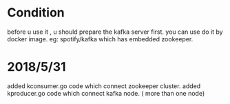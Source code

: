 # Condition
before u use it , u should prepare the kafka server first. 
you can use do it by docker image. eg: spotify/kafka which has embedded zookeeper.


# 2018/5/31
  added kconsumer.go code which connect zookeeper cluster. 
  added kproducer.go code which connect kafka node. ( more than one node) 
  